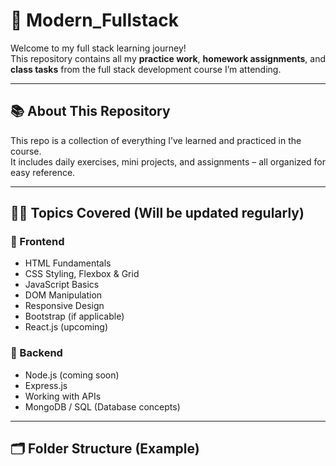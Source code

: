# 🚀 Modern_Fullstack

Welcome to my full stack learning journey!  
This repository contains all my **practice work**, **homework assignments**, and **class tasks** from the full stack development course I’m attending.

---

## 📚 About This Repository

This repo is a collection of everything I’ve learned and practiced in the course.  
It includes daily exercises, mini projects, and assignments – all organized for easy reference.

---

## 🧑‍💻 Topics Covered (Will be updated regularly)

### 🔹 Frontend
- HTML Fundamentals
- CSS Styling, Flexbox & Grid
- JavaScript Basics
- DOM Manipulation
- Responsive Design
- Bootstrap (if applicable)
- React.js (upcoming)

### 🔹 Backend
- Node.js (coming soon)
- Express.js
- Working with APIs
- MongoDB / SQL (Database concepts)

---

## 🗂️ Folder Structure (Example)

